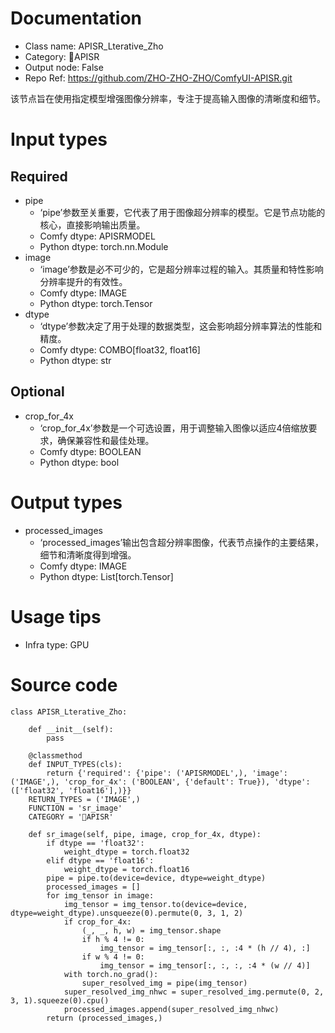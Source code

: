 # Documentation
- Class name: APISR_Lterative_Zho
- Category: 🔎APISR
- Output node: False
- Repo Ref: https://github.com/ZHO-ZHO-ZHO/ComfyUI-APISR.git

该节点旨在使用指定模型增强图像分辨率，专注于提高输入图像的清晰度和细节。

# Input types
## Required
- pipe
    - ‘pipe’参数至关重要，它代表了用于图像超分辨率的模型。它是节点功能的核心，直接影响输出质量。
    - Comfy dtype: APISRMODEL
    - Python dtype: torch.nn.Module
- image
    - ‘image’参数是必不可少的，它是超分辨率过程的输入。其质量和特性影响分辨率提升的有效性。
    - Comfy dtype: IMAGE
    - Python dtype: torch.Tensor
- dtype
    - ‘dtype’参数决定了用于处理的数据类型，这会影响超分辨率算法的性能和精度。
    - Comfy dtype: COMBO[float32, float16]
    - Python dtype: str
## Optional
- crop_for_4x
    - ‘crop_for_4x’参数是一个可选设置，用于调整输入图像以适应4倍缩放要求，确保兼容性和最佳处理。
    - Comfy dtype: BOOLEAN
    - Python dtype: bool

# Output types
- processed_images
    - ‘processed_images’输出包含超分辨率图像，代表节点操作的主要结果，细节和清晰度得到增强。
    - Comfy dtype: IMAGE
    - Python dtype: List[torch.Tensor]

# Usage tips
- Infra type: GPU

# Source code
```
class APISR_Lterative_Zho:

    def __init__(self):
        pass

    @classmethod
    def INPUT_TYPES(cls):
        return {'required': {'pipe': ('APISRMODEL',), 'image': ('IMAGE',), 'crop_for_4x': ('BOOLEAN', {'default': True}), 'dtype': (['float32', 'float16'],)}}
    RETURN_TYPES = ('IMAGE',)
    FUNCTION = 'sr_image'
    CATEGORY = '🔎APISR'

    def sr_image(self, pipe, image, crop_for_4x, dtype):
        if dtype == 'float32':
            weight_dtype = torch.float32
        elif dtype == 'float16':
            weight_dtype = torch.float16
        pipe = pipe.to(device=device, dtype=weight_dtype)
        processed_images = []
        for img_tensor in image:
            img_tensor = img_tensor.to(device=device, dtype=weight_dtype).unsqueeze(0).permute(0, 3, 1, 2)
            if crop_for_4x:
                (_, _, h, w) = img_tensor.shape
                if h % 4 != 0:
                    img_tensor = img_tensor[:, :, :4 * (h // 4), :]
                if w % 4 != 0:
                    img_tensor = img_tensor[:, :, :, :4 * (w // 4)]
            with torch.no_grad():
                super_resolved_img = pipe(img_tensor)
            super_resolved_img_nhwc = super_resolved_img.permute(0, 2, 3, 1).squeeze(0).cpu()
            processed_images.append(super_resolved_img_nhwc)
        return (processed_images,)
```
